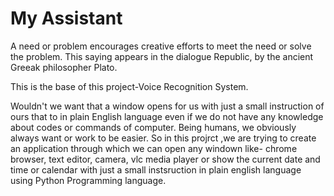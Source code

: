 # My Assistant
A need or problem encourages creative efforts to meet the need or solve the problem. This saying appears in the dialogue Republic, by the ancient Greeak philosopher Plato.

This is the base of this project-Voice Recognition System.

Wouldn't we want that a window opens for us with just a small instruction of ours that to in plain English language even if we do not have any knowledge about codes or commands of computer. Being humans, we obviously always want or work to be easier. So in this projrct ,we are trying to create an application through which we can open any windown like- chrome browser, text editor, camera, vlc media player or show the current date and time or calendar with just a small instsruction in plain english language using Python Programming language.
